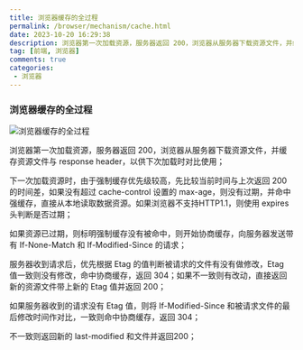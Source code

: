 ```yaml
---
title: 浏览器缓存的全过程
permalink: /browser/mechanism/cache.html
date: 2023-10-20 16:29:38
description: 浏览器第一次加载资源，服务器返回 200，浏览器从服务器下载资源文件，并缓存资源文件与 response header，以供下次加载时对比使用
tag: [前端, 浏览器]
comments: true
categories: 
 - 浏览器
---
```


### 浏览器缓存的全过程

![浏览器缓存的全过程](https://pic.imgdb.cn/item/65323b8ec458853aef72a6ad.png)

浏览器第一次加载资源，服务器返回 200，浏览器从服务器下载资源文件，并缓存资源文件与 response header，以供下次加载时对比使用；

下一次加载资源时，由于强制缓存优先级较高，先比较当前时间与上次返回 200 的时间差，如果没有超过 cache-control 设置的 max-age，则没有过期，并命中强缓存，直接从本地读取数据资源。如果浏览器不支持HTTP1.1，则使用 expires 头判断是否过期；

如果资源已过期，则标明强制缓存没有被命中，则开始协商缓存，向服务器发送带有 If-None-Match 和 If-Modified-Since 的请求；

服务器收到请求后，优先根据 Etag 的值判断被请求的文件有没有做修改，Etag 值一致则没有修改，命中协商缓存，返回 304；如果不一致则有改动，直接返回新的资源文件带上新的 Etag 值并返回 200；

如果服务器收到的请求没有 Etag 值，则将 If-Modified-Since 和被请求文件的最后修改时间作对比，一致则命中协商缓存，返回 304；

不一致则返回新的 last-modified 和文件并返回200；
